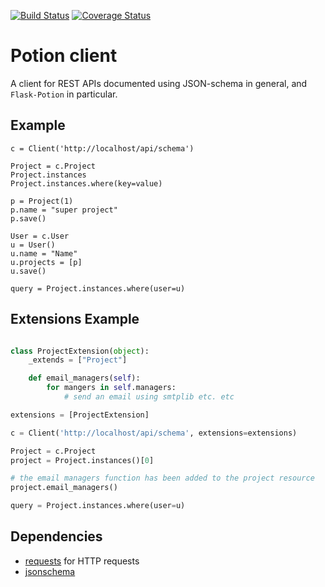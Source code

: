 [![Build Status](https://travis-ci.org/biosustain/potion-client.svg?branch=master)](https://travis-ci.org/biosustain/potion-client)
[![Coverage Status](https://coveralls.io/repos/biosustain/potion-client/badge.svg?branch=master)](https://coveralls.io/r/biosustain/potion-client?branch=master)

# Potion client

A client for REST APIs documented using JSON-schema in general, and `Flask-Potion` in particular.

## Example


    c = Client('http://localhost/api/schema')
    
    Project = c.Project
    Project.instances
    Project.instances.where(key=value)
    
    p = Project(1)
    p.name = "super project"
    p.save()
    
    User = c.User
    u = User()
    u.name = "Name"
    u.projects = [p]
    u.save()

    query = Project.instances.where(user=u)


## Extensions Example
```python

class ProjectExtension(object):
    _extends = ["Project"]

    def email_managers(self):
        for mangers in self.managers:
            # send an email using smtplib etc. etc

extensions = [ProjectExtension]

c = Client('http://localhost/api/schema', extensions=extensions)

Project = c.Project
project = Project.instances()[0]

# the email managers function has been added to the project resource
project.email_managers()

query = Project.instances.where(user=u)
```
    
## Dependencies

- [requests](http://docs.python-requests.org/en/latest/) for HTTP requests
- [jsonschema](http://python-jsonschema.readthedocs.org/en/latest/)
